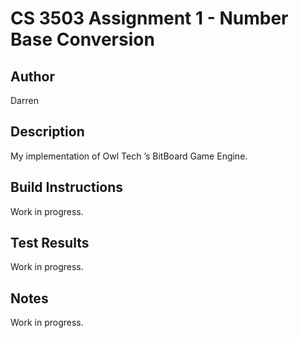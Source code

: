 # CS 3503 Assignment 1 - Number Base Conversion

## Author
Darren

## Description
My implementation of Owl Tech ’s BitBoard Game Engine.

## Build Instructions
Work in progress.

## Test Results
Work in progress.

## Notes
Work in progress.